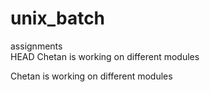 # unix_batch
assignments
<br>
HEAD
Chetan is working on different modules

Chetan is working  on different modules

